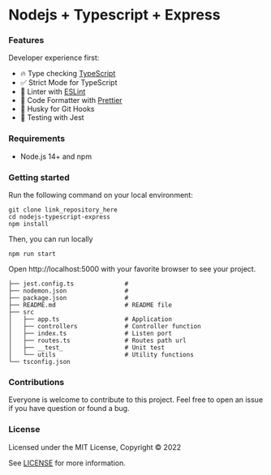 # Nodejs + Typescript + Express

### Features

Developer experience first:
- 🔥 Type checking [TypeScript](https://www.typescriptlang.org)
- ✅ Strict Mode for TypeScript
- 📏 Linter with [ESLint](https://eslint.org)
- 💖 Code Formatter with [Prettier](https://prettier.io)
- 🦊 Husky for Git Hooks
- 🦺 Testing with Jest

### Requirements

- Node.js 14+ and npm

### Getting started

Run the following command on your local environment:

```shell
git clone link_repository_here
cd nodejs-typescript-express
npm install
```

Then, you can run locally

```shell
npm run start
```

Open http://localhost:5000 with your favorite browser to see your project.

```shell
├── jest.config.ts              # 
├── nodemon.json                # 
├── package.json                #
├── README.md                   # README file
├── src
│   ├── app.ts                  # Application
│   ├── controllers             # Controller function
│   ├── index.ts                # Listen port
│   ├── routes.ts               # Routes path url
│   ├── __test_                 # Unit test
│   └── utils                   # Utility functions
└── tsconfig.json
```

### Contributions

Everyone is welcome to contribute to this project. Feel free to open an issue if you have question or found a bug.

### License

Licensed under the MIT License, Copyright © 2022

See [LICENSE](LICENSE) for more information.